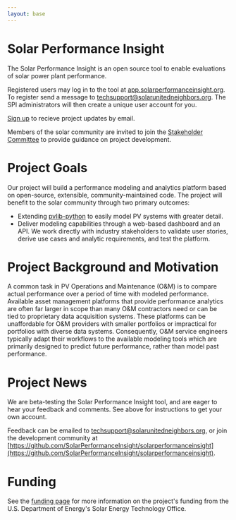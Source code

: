 ```yaml
---
layout: base
---
```


# Solar Performance Insight

The Solar Performance Insight is an open source tool to enable evaluations of solar power plant performance.

Registered users may log in to the tool at [app.solarperformanceinsight.org](https://app.solarperformanceinsight.org).
To register send a message to [techsupport@solarunitedneighbors.org](mailto:techsupport@solarunitedneighbors.org).
The SPI administrators will then create a unique user account for you.

[Sign up](/emaillist/) to recieve project updates by email.

Members of the solar community are invited to join the [Stakeholder Committee](/stakeholdercommittee) to
 provide guidance on project development.

# Project Goals

Our project will build a performance modeling and analytics platform based on open-source, extensible,
community-maintained code. The project will benefit to the solar community through two primary outcomes:
-  Extending [pvlib-python](https://github.com/pvlib/pvlib-python) to easily model PV systems with greater detail.
-  Deliver modeling capabilities through a web-based dashboard and an API.
We work directly with industry stakeholders to validate user stories, derive use cases and analytic requirements,
and test the platform.

# Project Background and Motivation

A common task in PV Operations and Maintenance (O&M) is to compare actual performance over a period of time
with modeled performance. Available asset management platforms that provide performance analytics are often
far larger in scope than many O&M contractors need or can be tied to proprietary data acquisition systems.
These platforms can be unaffordable for O&M providers with smaller portfolios or impractical for portfolios
with diverse data systems. Consequently, O&M service engineers typically adapt their workflows to the available
modeling tools which are primarily designed to predict future performance, rather than model past performance.

# Project News

We are beta-testing the Solar Performance Insight tool, and are eager to hear
your feedback and comments. See above for instructions to get your own account.

Feedback can be emailed to [techsupport@solarunitedneighbors.org](mailto:techsupport@solarunitedneighbors.org), or join the development
community at [https://github.com/SolarPerformanceInsight/solarperformanceinsight](https://github.com/SolarPerformanceInsight/solarperformanceinsight).

# Funding

See the [funding page](/about/funding) for more information on the project's funding from the U.S. Department of Energy's
Solar Energy Technology Office.
